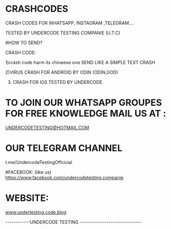 # CRASHCODES
CRASH CODES FOR WHATSAPP, INSTAGRAM ,TELEGRAM....

TESTED BY UNDERCODE TESTING COMPANIE (U.T.C)

#HOW TO SEND?

CRASH CODE:

1)crash code harm its chineese one SEND LIKE A SIMPLE TEXT CRASH 


2)VIRUS CRASH FOR ANDROID BY ODIN (ODIN,GOD)

3) CRASH FOR IOS TESTED BY UNDERCODE


# TO JOIN OUR WHATSAPP GROUPES FOR FREE KNOWLEDGE MAIL US AT :


 UNDERCODETESTING@HOTMAIL.COM


# OUR TELEGRAM CHANNEL

 t.me/UndercodeTestingOffcicial

#FACEBOOK:
(like us)
https://www.facebook.com/undercodetesting.companie

# WEBSITE:


www.undertesting.code.blog


------------UNDERCODE TESTING ------------------------------
